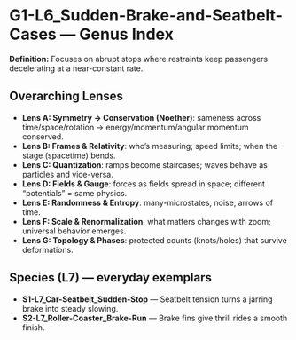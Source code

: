 # G1-L6_Sudden-Brake-and-Seatbelt-Cases — Genus Index
**Definition:** Focuses on abrupt stops where restraints keep passengers decelerating at a near-constant rate.

## Overarching Lenses

- **Lens A: Symmetry -> Conservation (Noether)**: sameness across time/space/rotation → energy/momentum/angular momentum conserved.
- **Lens B: Frames & Relativity**: who’s measuring; speed limits; when the stage (spacetime) bends.
- **Lens C: Quantization**: ramps become staircases; waves behave as particles and vice-versa.
- **Lens D: Fields & Gauge**: forces as fields spread in space; different “potentials” = same physics.
- **Lens E: Randomness & Entropy**: many-microstates, noise, arrows of time.
- **Lens F: Scale & Renormalization**: what matters changes with zoom; universal behavior emerges.
- **Lens G: Topology & Phases**: protected counts (knots/holes) that survive deformations.

## Species (L7) — everyday exemplars
- **S1-L7_Car-Seatbelt_Sudden-Stop** — Seatbelt tension turns a jarring brake into steady slowing.
- **S2-L7_Roller-Coaster_Brake-Run** — Brake fins give thrill rides a smooth finish.
